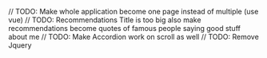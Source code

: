 // TODO: Make whole application become one page instead of multiple (use vue)
// TODO: Recommendations Title is too big also make recommendations become quotes of famous people saying good stuff about me
// TODO: Make Accordion work on scroll as well
// TODO: Remove Jquery
